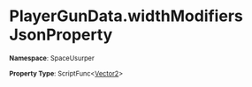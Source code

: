 # PlayerGunData.widthModifiers JsonProperty

<small>**Namespace**: SpaceUsurper</small>

<small>**Property Type**: ScriptFunc&lt;[Vector2](https://docs.unity3d.com/ScriptReference/Vector2.html)&gt;</small>

